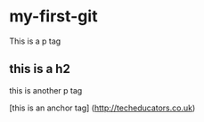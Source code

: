 # my-first-git

This is a p tag

## this is a h2

this is another p tag

[this is an anchor tag] (http://techeducators.co.uk)
